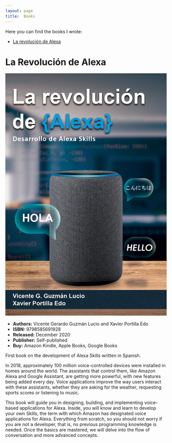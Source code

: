 ```yaml
---
layout: page
title:  Books
---
```

Here you can find the books I wrote:

- [La revolución de Alexa](https://www.amazon.com.mx/dp/B08R8X5QM5)

# La Revolución de Alexa

 ![image](/assets/img/books/la_revolucion_de_alexa.jpg)

* **Authors:** Vicente Gerardo Guzmán Lucio and Xavier Portilla Edo
* **ISBN:** 9798585691928
* **Released:** December 2020
* **Publisher:** Self-published
* **Buy:** Amazon Kindle, Apple Books, Google Books

First book on the development of Alexa Skills written in Spanish.

In 2018, approximately 100 million voice-controlled devices were installed in homes around the world. The assistants that control them, like Amazon Alexa and Google Assistant, are getting more powerful, with new features being added every day. Voice applications improve the way users interact with these assistants, whether they are asking for the weather, requesting sports scores or listening to music.

This book will guide you in designing, building, and implementing voice-based applications for Alexa. Inside, you will know and learn to develop your own Skills, the term with which Amazon has designated voice applications for Alexa. Everything from scratch, so you should not worry if you are not a developer, that is, no previous programming knowledge is needed. Once the basics are mastered, we will delve into the flow of conversation and more advanced concepts.
